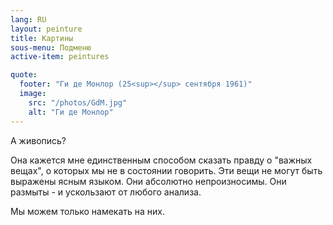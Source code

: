 ```yaml
---
lang: RU
layout: peinture
title: Картины
sous-menu: Подменю
active-item: peintures

quote:
  footer: "Ги де Монлор (25<sup></sup> сентября 1961)"
  image:
    src: "/photos/GdM.jpg"
    alt: "Ги де Монлор"
---
```

А живопись?

Она кажется мне единственным способом сказать правду о "важных вещах", о которых мы не в состоянии говорить.
Эти вещи не могут быть выражены ясным языком. Они абсолютно непроизносимы. Они размыты - и ускользают от любого анализа.

Мы можем только намекать на них.
